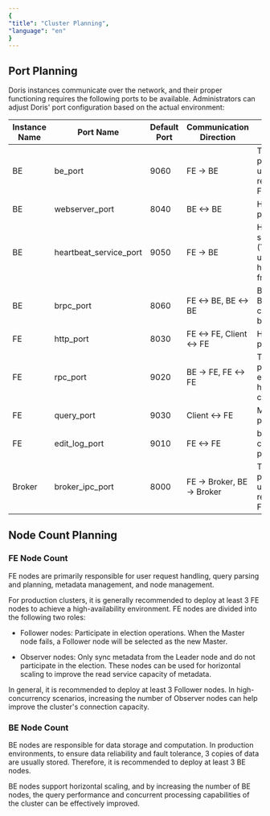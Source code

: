 ```yaml
---
{
"title": "Cluster Planning",
"language": "en"
}
---
```


<!--
Licensed to the Apache Software Foundation (ASF) under one
or more contributor license agreements.  See the NOTICE file
distributed with this work for additional information
regarding copyright ownership.  The ASF licenses this file
to you under the Apache License, Version 2.0 (the
"License"); you may not use this file except in compliance
with the License.  You may obtain a copy of the License at

  http://www.apache.org/licenses/LICENSE-2.0

Unless required by applicable law or agreed to in writing,
software distributed under the License is distributed on an
"AS IS" BASIS, WITHOUT WARRANTIES OR CONDITIONS OF ANY
KIND, either express or implied.  See the License for the
specific language governing permissions and limitations
under the License.
-->


## Port Planning

Doris instances communicate over the network, and their proper functioning requires the following ports to be available. Administrators can adjust Doris' port configuration based on the actual environment:

| Instance Name | Port Name               | Default Port | Communication Direction        | Description                                            |
| ------------- | ----------------------- | ------------ | ------------------------------ | ------------------------------------------------------ |
| BE            | be_port                 | 9060         | FE -> BE                        | Thrift Server port on BE, used to receive requests from FE |
| BE            | webserver_port          | 8040         | BE <-> BE                       | HTTP Server port on BE                                  |
| BE            | heartbeat_service_port  | 9050         | FE -> BE                        | Heartbeat service port (Thrift) on BE, used to receive heartbeats from FE |
| BE            | brpc_port               | 8060         | FE <-> BE, BE <-> BE            | BRPC port on BE, used for communication between BEs     |
| FE            | http_port               | 8030         | FE <-> FE, Client <-> FE       | HTTP Server port on FE                                  |
| FE            | rpc_port                | 9020         | BE -> FE, FE <-> FE            | Thrift Server port on FE, each FE should have the same configuration |
| FE            | query_port              | 9030         | Client <-> FE                  | MySQL Server port on FE                                 |
| FE            | edit_log_port           | 9010         | FE <-> FE                       | bdbje communication port on FE                         |
| Broker        | broker_ipc_port         | 8000         | FE -> Broker, BE -> Broker     | Thrift Server port on Broker, used to receive requests from FE and BE |


## Node Count Planning

### FE Node Count

FE nodes are primarily responsible for user request handling, query parsing and planning, metadata management, and node management.

For production clusters, it is generally recommended to deploy at least 3 FE nodes to achieve a high-availability environment. FE nodes are divided into the following two roles:

- Follower nodes: Participate in election operations. When the Master node fails, a Follower node will be selected as the new Master.
  
- Observer nodes: Only sync metadata from the Leader node and do not participate in the election. These nodes can be used for horizontal scaling to improve the read service capacity of metadata.

In general, it is recommended to deploy at least 3 Follower nodes. In high-concurrency scenarios, increasing the number of Observer nodes can help improve the cluster's connection capacity.

### BE Node Count

BE nodes are responsible for data storage and computation. In production environments, to ensure data reliability and fault tolerance, 3 copies of data are usually stored. Therefore, it is recommended to deploy at least 3 BE nodes.

BE nodes support horizontal scaling, and by increasing the number of BE nodes, the query performance and concurrent processing capabilities of the cluster can be effectively improved.

